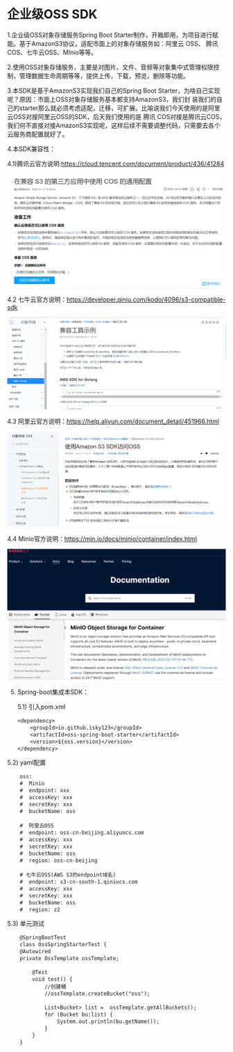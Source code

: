 # 企业级OSS SDK

1.企业级OSS对象存储服务Spring Boot Starter制作，开箱即用，为项目进行赋能。基于AmazonS3协议，适配市面上的对象存储服务如：阿里云
OSS、 腾讯COS、七牛云OSS、MInio等等。

2.使用OSS对象存储服务，主要是对图片、文件、音频等对象集中式管理权限控制，管理数据生命周期等等，提供上传，下载，预览，删除等功能。

3.本SDK是基于AmazonS3实现我们自己的Spring Boot Starter，为啥自己实现呢？原因：市面上OSS对象存储服务基本都支持AmazonS3，我们封
装我们的自己的starter那么就必须考虑适配，迁移，可扩展。比喻说我们今天使用的是阿里云OSS对接阿里云OSS的SDK，后天我们使用的是 腾讯
COS对接是腾讯云COS，我们何不直接对接AmazonS3实现呢，这样后续不需要调整代码，只需要去各个云服务商配置就好了。

4.本SDK兼容性：

  4.1)腾讯云官方说明:https://cloud.tencent.com/document/product/436/41284

![img.png](img.png)

  4.2 七牛云官方说明：https://developer.qiniu.com/kodo/4096/s3-compatible-sdk

![img_1.png](img_1.png)

  4.3 阿里云官方说明：https://help.aliyun.com/document_detail/451966.html

![img_2.png](img_2.png)

  4.4 Minio官方说明：https://min.io/docs/minio/container/index.html

  ![img_3.png](img_3.png)

  
5. Spring-boot集成本SDK：

   5.1) 引入pom.xml
   

       <dependency>
           <groupId>io.github.isky123</groupId>
           <artifactId>oss-spring-boot-starter</artifactId>
           <version>${oss.version}</version>
       </dependency>
   
  5.2) yaml配置

        oss:
        #  Minio
        #  endpoint: xxx
        #  accessKey: xxx
        #  secretKey: xxx
        #  bucketName: oss

        #  阿里云OSS
        #  endpoint: oss-cn-beijing.aliyuncs.com
        #  accessKey: xxx
        #  secretKey: xxx
        #  bucketName: oss
        #  region: oss-cn-beijing

        # 七牛云OSS(AWS S3的endpoint域名)
        #  endpoint: s3-cn-south-1.qiniucs.com
        #  accessKey: xxx
        #  secretKey: xxx
        #  bucketName: oss
        #  region: z2

  5.3) 单元测试

        @SpringBootTest
        class OssSpringStarterTest {
        @Autowired
        private OssTemplate ossTemplate;
        
            @Test
            void test() {
                //创建桶
                //ossTemplate.createBucket("oss");

                List<Bucket> list =  ossTemplate.getAllBuckets();
                for (Bucket bu:list) {
                    System.out.println(bu.getName());
                }
            }
        }


